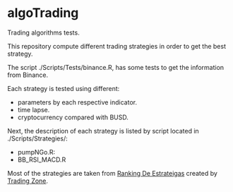 # algoTrading
Trading algorithms tests.

This repository compute different trading strategies in order to get the best strategy.

The script ./Scripts/Tests/binance.R, has some tests to get the information from Binance.

Each strategy is tested using different:
- parameters by each respective indicator. 
- time lapse.
- cryptocurrency compared with BUSD.


Next, the description of each strategy is listed by script located in ./Scripts/Strategies/:

- pumpNGo.R:
- BB_RSI_MACD.R

Most of the strategies are taken from [Ranking De Estrateigas](https://bit.ly/3jnECV3) created by [Trading Zone](https://www.youtube.com/c/TradingZoneOficial/featured).
